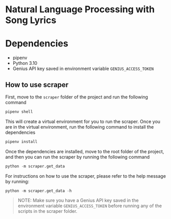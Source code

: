 # Natural Language Processing with Song Lyrics

# Dependencies
* pipenv
* Python 3.10
* Genius API key saved in environment variable `GENIUS_ACCESS_TOKEN`

## How to use scraper
First, move to the `scraper` folder of the project and run the following command
```python
pipenv shell
```

This will create a virtual environment for you to run the scraper. Once you are in the virtual environment, run the following command to install the dependencies
```python
pipenv install
```

Once the dependencies are installed, move to the root folder of the project, and then you can run the scraper by running the following command
```python
python -m scraper.get_data 
```

For instructions on how to use the scraper, please refer to the help message by running:
```python
python -m scraper.get_data -h
``` 

> NOTE: Make sure you have a Genius API key saved in the environment variable `GENIUS_ACCESS_TOKEN` before running any of the scripts in the scraper folder.